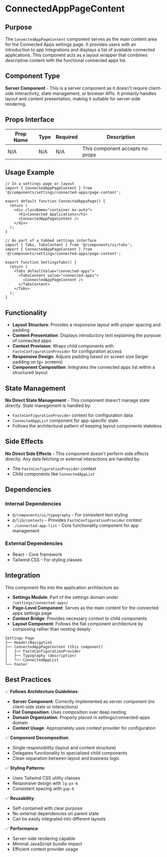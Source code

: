 # ConnectedAppPageContent

## Purpose

The `ConnectedAppPageContent` component serves as the main content area for the Connected Apps settings page. It provides users with an introduction to app integrations and displays a list of available connected applications. This component acts as a layout wrapper that combines descriptive content with the functional connected apps list.

## Component Type

**Server Component** - This is a server component as it doesn't require client-side interactivity, state management, or browser APIs. It primarily handles layout and content presentation, making it suitable for server-side rendering.

## Props Interface

| Prop Name | Type | Required | Description |
|-----------|------|----------|-------------|
| N/A | N/A | N/A | This component accepts no props |

## Usage Example

```tsx
// In a settings page or layout
import { ConnectedAppPageContent } from '@/components/settings/connected-apps/page-content';

export default function ConnectedAppsPage() {
  return (
    <div className="container mx-auto">
      <h1>Connected Applications</h1>
      <ConnectedAppPageContent />
    </div>
  );
}
```

```tsx
// As part of a tabbed settings interface
import { Tabs, TabsContent } from '@/components/ui/tabs';
import { ConnectedAppPageContent } from '@/components/settings/connected-apps/page-content';

export function SettingsTabs() {
  return (
    <Tabs defaultValue="connected-apps">
      <TabsContent value="connected-apps">
        <ConnectedAppPageContent />
      </TabsContent>
    </Tabs>
  );
}
```

## Functionality

- **Layout Structure**: Provides a responsive layout with proper spacing and padding
- **Content Presentation**: Displays introductory text explaining the purpose of connected apps
- **Context Provision**: Wraps child components with `FastnConfigurationProvider` for configuration access
- **Responsive Design**: Adjusts padding based on screen size (larger padding on lg+ screens)
- **Component Composition**: Integrates the connected apps list within a structured layout

## State Management

**No Direct State Management** - This component doesn't manage state directly. State management is handled by:
- `FastnConfigurationProvider` context for configuration data
- `ConnectedAppList` component for app-specific state
- Follows the architectural pattern of keeping layout components stateless

## Side Effects

**No Direct Side Effects** - This component doesn't perform side effects directly. Any data fetching or external interactions are handled by:
- The `FastnConfigurationProvider` context
- Child components like `ConnectedAppList`

## Dependencies

### Internal Dependencies
- `@/components/ui/typography` - For consistent text styling
- `@/lib/contexts` - Provides `FastnConfigurationProvider` context
- `./connected-app-list` - Core functionality component for app management

### External Dependencies
- React - Core framework
- Tailwind CSS - For styling classes

## Integration

This component fits into the application architecture as:

- **Settings Module**: Part of the settings domain under `/settings/connected-apps/`
- **Page-Level Component**: Serves as the main content for the connected apps settings page
- **Context Bridge**: Provides necessary context to child components
- **Layout Component**: Follows the flat component architecture by composing rather than nesting deeply

```
Settings Page
├── Header/Navigation
├── ConnectedAppPageContent (this component)
│   ├── FastnConfigurationProvider
│   ├── Typography (description)
│   └── ConnectedAppList
└── Footer
```

## Best Practices

✅ **Follows Architecture Guidelines**:
- **Server Component**: Correctly implemented as server component (no client-side state or interactions)
- **Flat Composition**: Uses composition over deep nesting
- **Domain Organization**: Properly placed in settings/connected-apps domain
- **Context Usage**: Appropriately uses context provider for configuration

✅ **Component Decomposition**:
- Single responsibility (layout and content structure)
- Delegates functionality to specialized child components
- Clean separation between layout and business logic

✅ **Styling Patterns**:
- Uses Tailwind CSS utility classes
- Responsive design with `lg:px-6`
- Consistent spacing with `gap-6`

✅ **Reusability**:
- Self-contained with clear purpose
- No external dependencies on parent state
- Can be easily integrated into different layouts

✅ **Performance**:
- Server-side rendering capable
- Minimal JavaScript bundle impact
- Efficient context provider usage
